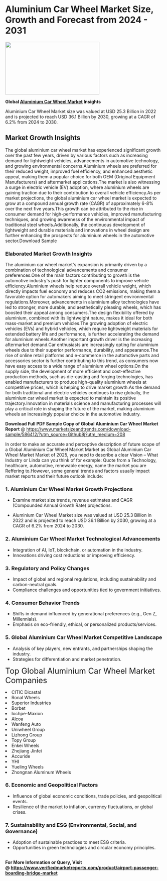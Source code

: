 <H1>Aluminium Car Wheel Market Size, Growth and Forecast from 2024 - 2031</H1><img class="aligncenter size-medium wp-image-584254" src="https://thirdeyenews.in/wp-content/uploads/2024/09/Global-Market-Research-300x168.jpeg" alt="" width="300" height="168" /><p><strong>Global&nbsp;<a href="https://www.marketsizeandtrends.com/download-sample/586412/?utm_source=Github8j?utm_medium=208">Aluminium Car Wheel Market</a> Insights</strong></p><p>Aluminium Car Wheel Market size was valued at USD 25.3 Billion in 2022 and is projected to reach USD 36.1 Billion by 2030, growing at a CAGR of 6.2% from 2024 to 2030.</p><p><h2>Market Growth Insights</h2> The global aluminium car wheel market has experienced significant growth over the past few years, driven by various factors such as increasing demand for lightweight vehicles, advancements in automotive technology, and growing environmental concerns.Aluminium wheels are preferred for their reduced weight, improved fuel efficiency, and enhanced aesthetic appeal, making them a popular choice for both OEM (Original Equipment Manufacturers) and aftermarket applications.The market is also witnessing a surge in electric vehicle (EV) adoption, where aluminium wheels are gaining traction due to their contribution to overall vehicle efficiency.As per market projections, the global aluminium car wheel market is expected to grow at a compound annual growth rate (CAGR) of approximately 6-8% over the next five years.This growth can be attributed to the rise in consumer demand for high-performance vehicles, improved manufacturing techniques, and growing awareness of the environmental impact of traditional steel wheels.Additionally, the continuous development of lightweight and durable materials and innovations in wheel design are further enhancing the prospects for aluminium wheels in the automotive sector.Download Sample <h3>Elaborated Market Growth Insights</h3> The aluminium car wheel market's expansion is primarily driven by a combination of technological advancements and consumer preferences.One of the main factors contributing to growth is the automotive industry's push for lighter components to improve vehicle efficiency.Aluminium wheels help reduce overall vehicle weight, which directly impacts fuel economy and reduces CO2 emissions, making them a favorable option for automakers aiming to meet stringent environmental regulations.Moreover, advancements in aluminium alloy technologies have led to stronger, more durable, and aesthetically pleasing wheels, which has boosted their appeal among consumers.The design flexibility offered by aluminium, combined with its lightweight nature, makes it ideal for both mass-market and premium vehicles.The growing adoption of electric vehicles (EVs) and hybrid vehicles, which require lightweight materials for extended battery life and performance, is further accelerating the demand for aluminium wheels.Another important growth driver is the increasing aftermarket demand.Car enthusiasts are increasingly opting for aluminium wheels due to their superior performance, durability, and appearance.The rise of online retail platforms and e-commerce in the automotive parts and accessories sector is further contributing to this trend, as consumers now have easy access to a wide range of aluminium wheel options.On the supply side, the development of more efficient and cost-effective production methods, such as die-casting and forging technologies, has enabled manufacturers to produce high-quality aluminium wheels at competitive prices, which is helping to drive market growth.As the demand for both traditional and electric vehicles continues to rise globally, the aluminium car wheel market is expected to maintain its positive trajectory.Innovation in materials science and manufacturing processes will play a critical role in shaping the future of the market, making aluminium wheels an increasingly popular choice in the automotive industry.</p><p><span class=""><strong>Download Full PDF Sample Copy of Global Aluminium Car Wheel Market Report</strong> @ <a href="https://www.marketsizeandtrends.com/download-sample/586412/?utm_source=Github8j?utm_medium=208" target="_blank">https://www.marketsizeandtrends.com/download-sample/586412/?utm_source=Github8j?utm_medium=208</a></span></p><p>In order to make an accurate and perceptive description of future scope of a Global&nbsp;Aluminium Car Wheel Market Market as Global&nbsp;Aluminium Car Wheel Market Market of 2025, you need to describe a clear Vision &ndash; What Industry or Linda can you think of for example: Quote from a Technology, healthcare, automotive, renewable energy, name the market you are Reffering to.However, some general trends and factors usually impact market reports and their future outlook include:</p><h3>1.&nbsp;<strong>Aluminium Car Wheel Market Growth Projections</strong></h3><ul><li>Examine market size trends, revenue estimates and CAGR (Compounded Annual Growth Rate) projections.</li><li><p>Aluminium Car Wheel Market size was valued at USD 25.3 Billion in 2022 and is projected to reach USD 36.1 Billion by 2030, growing at a CAGR of 6.2% from 2024 to 2030.</p></li></ul><h3>2.&nbsp;<strong>Aluminium Car Wheel Market Technological Advancements</strong></h3><ul><li>Integration of AI, IoT, blockchain, or automation in the industry.</li><li>Innovations driving cost reductions or improving efficiency.</li></ul><h3>3.&nbsp;<strong>Regulatory and Policy Changes</strong></h3><ul><li>Impact of global and regional regulations, including sustainability and carbon-neutral goals.</li><li>Compliance challenges and opportunities tied to government initiatives.</li></ul><h3>4.&nbsp;<strong>Consumer Behavior Trends</strong></h3><ul><li>Shifts in demand influenced by generational preferences (e.g., Gen Z, Millennials).</li><li>Emphasis on eco-friendly, ethical, or personalized products/services.</li></ul><h3>5.&nbsp;<strong>Global Aluminium Car Wheel Market Competitive Landscape</strong></h3><ul><li>Analysis of key players, new entrants, and partnerships shaping the industry.</li><li>Strategies for differentiation and market penetration.</li></ul><p data-pm-slice="1 1 []"><span style="color: inherit; font-family: inherit; font-size: 25px;">Top Global Aluminium Car Wheel Market Companies</span></p><div class="" data-test-id=""><p><li>CITIC Dicastal</li><li> Ronal Wheels</li><li> Superior Industries</li><li> Borbet</li><li> Iochpe-Maxion</li><li> Alcoa</li><li> Wanfeng Auto</li><li> Uniwheel Group</li><li> Lizhong Group</li><li> Topy Group</li><li> Enkei Wheels</li><li> Zhejiang Jinfei</li><li> Accuride</li><li> YHI</li><li> Yueling Wheels</li><li> Zhongnan Aluminum Wheels</li></p></div><h3>6.&nbsp;<strong>Economic and Geopolitical Factors</strong></h3><ul><li>Influence of global economic conditions, trade policies, and geopolitical events.</li><li>Resilience of the market to inflation, currency fluctuations, or global crises.</li></ul><h3>7.&nbsp;<strong>Sustainability and ESG (Environmental, Social, and Governance)</strong></h3><ul><li>Adoption of sustainable practices to meet ESG criteria.</li><li>Opportunities in green technologies and circular economy principles.</li></ul><h2><strong style="font-size: 14px;">For More Information or Query, Visit @&nbsp;</strong><a style="background-color: #ffffff; font-size: 14px;" href="https://www.marketsizeandtrends.com/report/aluminium-car-wheel-market/" target="_blank">https://www.verifiedmarketreports.com/product/airport-passenger-boarding-bridge-market</a></h2>